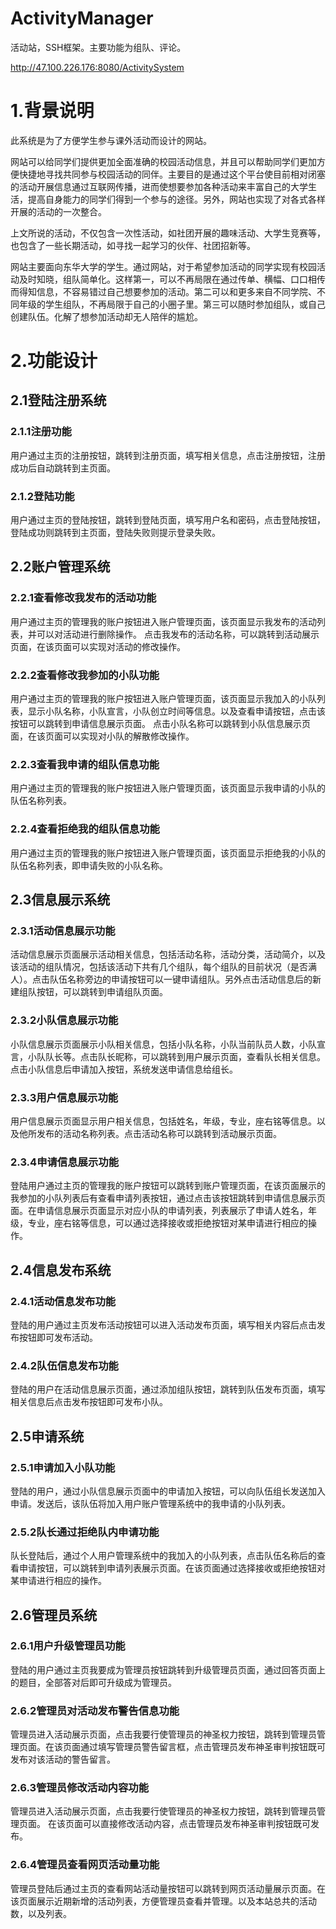 # ActivityManager
活动站，SSH框架。主要功能为组队、评论。

http://47.100.226.176:8080/ActivitySystem


# 1.背景说明
此系统是为了方便学生参与课外活动而设计的网站。

网站可以给同学们提供更加全面准确的校园活动信息，并且可以帮助同学们更加方便快捷地寻找共同参与校园活动的同伴。主要目的是通过这个平台使目前相对闭塞的活动开展信息通过互联网传播，进而使想要参加各种活动来丰富自己的大学生活，提高自身能力的同学们得到一个参与的途径。另外，网站也实现了对各式各样开展的活动的一次整合。

上文所说的活动，不仅包含一次性活动，如社团开展的趣味活动、大学生竞赛等，也包含了一些长期活动，如寻找一起学习的伙伴、社团招新等。

网站主要面向东华大学的学生。通过网站，对于希望参加活动的同学实现有校园活动及时知晓，组队简单化。这样第一，可以不再局限在通过传单、横幅、口口相传而得知信息，不容易错过自己想要参加的活动。第二可以和更多来自不同学院、不同年级的学生组队，不再局限于自己的小圈子里。第三可以随时参加组队，或自己创建队伍。化解了想参加活动却无人陪伴的尴尬。

# 2.功能设计
## 2.1登陆注册系统
### 2.1.1注册功能

用户通过主页的注册按钮，跳转到注册页面，填写相关信息，点击注册按钮，注册成功后自动跳转到主页面。

### 2.1.2登陆功能

用户通过主页的登陆按钮，跳转到登陆页面，填写用户名和密码，点击登陆按钮，登陆成功则跳转到主页面，登陆失败则提示登录失败。

## 2.2账户管理系统
### 2.2.1查看修改我发布的活动功能
用户通过主页的管理我的账户按钮进入账户管理页面，该页面显示我发布的活动列表，并可以对活动进行删除操作。
点击我发布的活动名称，可以跳转到活动展示页面，在该页面可以实现对活动的修改操作。

### 2.2.2查看修改我参加的小队功能
用户通过主页的管理我的账户按钮进入账户管理页面，该页面显示我加入的小队列表，显示小队名称，小队宣言，小队创立时间等信息。以及查看申请按钮，点击该按钮可以跳转到申请信息展示页面。
点击小队名称可以跳转到小队信息展示页面，在该页面可以实现对小队的解散修改操作。

### 2.2.3查看我申请的组队信息功能
用户通过主页的管理我的账户按钮进入账户管理页面，该页面显示我申请的小队的队伍名称列表。

### 2.2.4查看拒绝我的组队信息功能
用户通过主页的管理我的账户按钮进入账户管理页面，该页面显示拒绝我的小队的队伍名称列表，即申请失败的小队名称。

## 2.3信息展示系统
### 2.3.1活动信息展示功能
活动信息展示页面展示活动相关信息，包括活动名称，活动分类，活动简介，以及该活动的组队情况，包括该活动下共有几个组队，每个组队的目前状况（是否满人）。点击队伍名称旁边的申请按钮可以一键申请组队。另外点击活动信息后的新建组队按钮，可以跳转到申请组队页面。

### 2.3.2小队信息展示功能
小队信息展示页面展示小队相关信息，包括小队名称，小队当前队员人数，小队宣言，小队队长等。点击队长昵称，可以跳转到用户展示页面，查看队长相关信息。点击小队信息后申请加入按钮，系统发送申请信息给组长。

### 2.3.3用户信息展示功能
用户信息展示页面显示用户相关信息，包括姓名，年级，专业，座右铭等信息。以及他所发布的活动名称列表。点击活动名称可以跳转到活动展示页面。

### 2.3.4申请信息展示功能
登陆用户通过主页的管理我的账户按钮可以跳转到账户管理页面，在该页面展示的我参加的小队列表后有查看申请列表按钮，通过点击该按钮跳转到申请信息展示页面。在申请信息展示页面显示对应小队的申请列表，列表展示了申请人姓名，年级，专业，座右铭等信息，可以通过选择接收或拒绝按钮对某申请进行相应的操作。

## 2.4信息发布系统
### 2.4.1活动信息发布功能
登陆的用户通过主页发布活动按钮可以进入活动发布页面，填写相关内容后点击发布按钮即可发布活动。

### 2.4.2队伍信息发布功能
登陆的用户在活动信息展示页面，通过添加组队按钮，跳转到队伍发布页面，填写相关信息后点击发布按钮即可发布小队。

## 2.5申请系统
### 2.5.1申请加入小队功能
登陆的用户，通过小队信息展示页面中的申请加入按钮，可以向队伍组长发送加入申请。发送后，该队伍将加入用户账户管理系统中的我申请的小队列表。

### 2.5.2队长通过拒绝队内申请功能
队长登陆后，通过个人用户管理系统中的我加入的小队列表，点击队伍名称后的查看申请按钮，可以跳转到申请列表展示页面。在该页面通过选择接收或拒绝按钮对某申请进行相应的操作。

## 2.6管理员系统
### 2.6.1用户升级管理员功能
登陆的用户通过主页我要成为管理员按钮跳转到升级管理员页面，通过回答页面上的题目，全部答对后即可升级成为管理员。

### 2.6.2管理员对活动发布警告信息功能
管理员进入活动展示页面，点击我要行使管理员的神圣权力按钮，跳转到管理员管理页面。在该页面通过填写管理员警告留言框，点击管理员发布神圣审判按钮既可发布对该活动的警告留言。

### 2.6.3管理员修改活动内容功能
管理员进入活动展示页面，点击我要行使管理员的神圣权力按钮，跳转到管理员管理页面。
在该页面可以直接修改活动内容，点击管理员发布神圣审判按钮既可发布。

### 2.6.4管理员查看网页活动量功能
管理员登陆后通过主页的查看网站活动量按钮可以跳转到网页活动量展示页面。在该页面展示近期新增的活动列表，方便管理员查看并管理。以及本站总共的活动数，以及列表。
